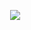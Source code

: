 ⠀⠀⠀⠀⠀⠀⠀⠀⠀⠀⠀![](https://komarev.com/ghpvc/?username=your-github-username&label=⠀+🏩+⠀&color=FFB4CB&style=plastic)


